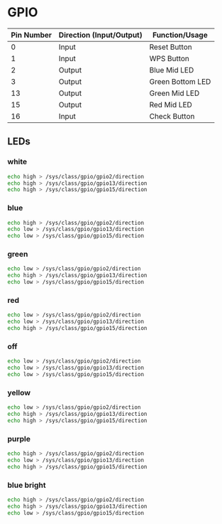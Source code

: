 # GPIO

| Pin Number | Direction (Input/Output) | Function/Usage   |
| ---------- | ------------------------ | ---------------- |
| 0          | Input                    | Reset Button     |
| 1          | Input                    | WPS Button       |
| 2          | Output                   | Blue Mid LED     |
| 3          | Output                   | Green Bottom LED |
| 13         | Output                   | Green Mid LED    |
| 15         | Output                   | Red Mid LED      |
| 16         | Input                    | Check Button     |

## LEDs

### white

```bash
echo high > /sys/class/gpio/gpio2/direction
echo high > /sys/class/gpio/gpio13/direction
echo high > /sys/class/gpio/gpio15/direction
```

### blue

```bash
echo high > /sys/class/gpio/gpio2/direction
echo low > /sys/class/gpio/gpio13/direction
echo low > /sys/class/gpio/gpio15/direction
```

### green

```bash
echo low > /sys/class/gpio/gpio2/direction
echo high > /sys/class/gpio/gpio13/direction
echo low > /sys/class/gpio/gpio15/direction
```

### red

```bash
echo low > /sys/class/gpio/gpio2/direction
echo low > /sys/class/gpio/gpio13/direction
echo high > /sys/class/gpio/gpio15/direction
```

### off

```bash
echo low > /sys/class/gpio/gpio2/direction
echo low > /sys/class/gpio/gpio13/direction
echo low > /sys/class/gpio/gpio15/direction
```

### yellow

```bash
echo low > /sys/class/gpio/gpio2/direction
echo high > /sys/class/gpio/gpio13/direction
echo high > /sys/class/gpio/gpio15/direction
```

### purple

```bash
echo high > /sys/class/gpio/gpio2/direction
echo low > /sys/class/gpio/gpio13/direction
echo high > /sys/class/gpio/gpio15/direction
```

### blue bright

```bash
echo high > /sys/class/gpio/gpio2/direction
echo high > /sys/class/gpio/gpio13/direction
echo low > /sys/class/gpio/gpio15/direction
```
